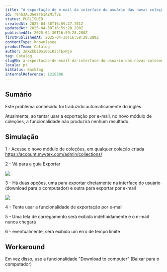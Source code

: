 ```yaml
---
title: "A exportação de e-mail da interface do usuário das novas coleções não está funcionando"
id: r9nb3ALQGesT61AZMifvE
status: PUBLISHED
createdAt: 2025-04-30T16:59:27.701Z
updatedAt: 2025-04-30T16:59:28.280Z
publishedAt: 2025-04-30T16:59:28.280Z
firstPublishedAt: 2025-04-30T16:59:28.280Z
contentType: knownIssue
productTeam: Catalog
author: 2mXZkbi0oi061KicTExNjo
tag: Catalog
slugEN: a-exportacao-de-email-da-interface-do-usuario-das-novas-colecoes-nao-esta-funcionando
locale: pt
kiStatus: Backlog
internalReference: 1218386
---
```


## Sumário

<div class="alert alert-info">
  <p>Este problema conhecido foi traduzido automaticamente do inglês.</p>
</div>


Atualmente, ao tentar usar a exportação por e-mail, no novo módulo de coleções, a funcionalidade não produzirá nenhum resultado.

## Simulação


1 - Acesse o novo módulo de coleções, em qualquer coleção criada https://account.myvtex.com/admin/collections/

2 - Vá para a guia Exportar

 ![](https://vtexhelp.zendesk.com/attachments/token/hsnTzp3QEke2dAj6FoJwKXooL/?name=image.png)

3 - Há duas opções, uma para exportar diretamente na interface do usuário (download para o computador) e outra para exportar por e-mail

 ![](https://vtexhelp.zendesk.com/attachments/token/7OpN2ObWUqFmSH9XccwMU3aaj/?name=image.png)

4 - Tente usar a funcionalidade de exportação por e-mail

5 - Uma tela de carregamento será exibida indefinidamente e o e-mail nunca chegará

6 - eventualmente, será exibido um erro de tempo limite



## Workaround


Em vez disso, use a funcionalidade "Download to computer" (Baixar para o computador)





